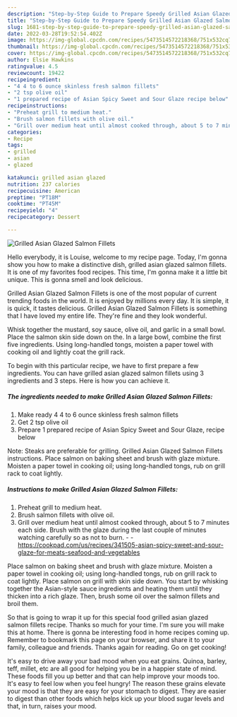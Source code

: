 ```yaml
---
description: "Step-by-Step Guide to Prepare Speedy Grilled Asian Glazed Salmon Fillets"
title: "Step-by-Step Guide to Prepare Speedy Grilled Asian Glazed Salmon Fillets"
slug: 1681-step-by-step-guide-to-prepare-speedy-grilled-asian-glazed-salmon-fillets
date: 2022-03-28T19:52:54.402Z
image: https://img-global.cpcdn.com/recipes/5473514572218368/751x532cq70/grilled-asian-glazed-salmon-fillets-recipe-main-photo.jpg
thumbnail: https://img-global.cpcdn.com/recipes/5473514572218368/751x532cq70/grilled-asian-glazed-salmon-fillets-recipe-main-photo.jpg
cover: https://img-global.cpcdn.com/recipes/5473514572218368/751x532cq70/grilled-asian-glazed-salmon-fillets-recipe-main-photo.jpg
author: Elsie Hawkins
ratingvalue: 4.5
reviewcount: 19422
recipeingredient:
- "4 4 to 6 ounce skinless fresh salmon fillets"
- "2 tsp olive oil"
- "1 prepared recipe of Asian Spicy Sweet and Sour Glaze recipe below"
recipeinstructions:
- "Preheat grill to medium heat."
- "Brush salmon fillets with olive oil."
- "Grill over medium heat until almost cooked through, about 5 to 7 minutes each side. Brush with the glaze during the last couple of minutes watching carefully so as not to burn.  https://cookpad.com/us/recipes/341505-asian-spicy-sweet-and-sour-glaze-for-meats-seafood-and-vegetables"
categories:
- Recipe
tags:
- grilled
- asian
- glazed

katakunci: grilled asian glazed 
nutrition: 237 calories
recipecuisine: American
preptime: "PT18M"
cooktime: "PT45M"
recipeyield: "4"
recipecategory: Dessert

---
```



![Grilled Asian Glazed Salmon Fillets](https://img-global.cpcdn.com/recipes/5473514572218368/751x532cq70/grilled-asian-glazed-salmon-fillets-recipe-main-photo.jpg)

Hello everybody, it is Louise, welcome to my recipe page. Today, I'm gonna show you how to make a distinctive dish, grilled asian glazed salmon fillets. It is one of my favorites food recipes. This time, I'm gonna make it a little bit unique. This is gonna smell and look delicious.

Grilled Asian Glazed Salmon Fillets is one of the most popular of current trending foods in the world. It is enjoyed by millions every day. It is simple, it is quick, it tastes delicious. Grilled Asian Glazed Salmon Fillets is something that I have loved my entire life. They're fine and they look wonderful.

Whisk together the mustard, soy sauce, olive oil, and garlic in a small bowl. Place the salmon skin side down on the. In a large bowl, combine the first five ingredients. Using long-handled tongs, moisten a paper towel with cooking oil and lightly coat the grill rack.


To begin with this particular recipe, we have to first prepare a few ingredients. You can have grilled asian glazed salmon fillets using 3 ingredients and 3 steps. Here is how you can achieve it.

<!--inarticleads1-->

##### The ingredients needed to make Grilled Asian Glazed Salmon Fillets:

1. Make ready 4 4 to 6 ounce skinless fresh salmon fillets
1. Get 2 tsp olive oil
1. Prepare 1 prepared recipe of Asian Spicy Sweet and Sour Glaze, recipe below


Note: Steaks are preferable for grilling. Grilled Asian Glazed Salmon Fillets instructions. Place salmon on baking sheet and brush with glaze mixture. Moisten a paper towel in cooking oil; using long-handled tongs, rub on grill rack to coat lightly. 

<!--inarticleads2-->

##### Instructions to make Grilled Asian Glazed Salmon Fillets:

1. Preheat grill to medium heat.
1. Brush salmon fillets with olive oil.
1. Grill over medium heat until almost cooked through, about 5 to 7 minutes each side. Brush with the glaze during the last couple of minutes watching carefully so as not to burn. -  - https://cookpad.com/us/recipes/341505-asian-spicy-sweet-and-sour-glaze-for-meats-seafood-and-vegetables


Place salmon on baking sheet and brush with glaze mixture. Moisten a paper towel in cooking oil; using long-handled tongs, rub on grill rack to coat lightly. Place salmon on grill with skin side down. You start by whisking together the Asian-style sauce ingredients and heating them until they thicken into a rich glaze. Then, brush some oil over the salmon fillets and broil them. 

So that is going to wrap it up for this special food grilled asian glazed salmon fillets recipe. Thanks so much for your time. I'm sure you will make this at home. There is gonna be interesting food in home recipes coming up. Remember to bookmark this page on your browser, and share it to your family, colleague and friends. Thanks again for reading. Go on get cooking!

It's easy to drive away your bad mood when you eat grains. Quinoa, barley, teff, millet, etc are all good for helping you be in a happier state of mind. These foods fill you up better and that can help improve your moods too. It's easy to feel low when you feel hungry! The reason these grains elevate your mood is that they are easy for your stomach to digest. They are easier to digest than other foods which helps kick up your blood sugar levels and that, in turn, raises your mood.
